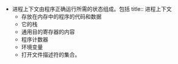 - 进程上下文由程序正确运行所需的状态组成。包括
  title:: 进程上下文
	- 存放在内存中的程序的代码和数据
	- 它的栈
	- 通用目的寄存器的内容
	- 程序计数器
	- 环境变量
	- 打开文件描述符的集合。
